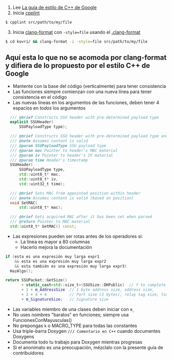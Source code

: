 1. Lee [La guía de estilo de C++ de Google](https://google.github.io/styleguide/cppguide.html)
2. Inicia [cpplint](https://pypi.python.org/pypi/cpplint/)
```bash
$ cpplint src/path/to/my/file
```
3. Inicia [clang-format](http://llvm.org/releases/3.8.0/tools/clang/docs/ClangFormat.html) con ```-style=file``` usando el [.clang-format](https://github.com/monero-project/kovri/blob/master/.clang-format)
```bash
$ cd kovri/ && clang-format -i -style=file src/path/to/my/file
```

## Aquí esta lo que no se acomoda por clang-format y difiera de lo propuesto por el estilo C++ de Google

- Mantente con la base del código (verticalmente) para tener consistencia
- Las funciones siempre comienzan con una nueva línea para tener consistencia en el código
- Las nuevas líneas en los argumentos de las funciones, deben tener 4 espacios en *todos* los argumentos

```cpp
  /// @brief Constructs SSU header with pre-determined payload type
  explicit SSUHeader(
      SSUPayloadType type);

  /// @brief Constructs SSU header with pre-determined payload type and content
  /// @note Assumes content is valid
  /// @param SSUPayloadType SSU payload type
  /// @param mac Pointer to header's MAC material
  /// @param iv Pointer to header's IV material
  /// @param time Header's timestamp
  SSUHeader(
      SSUPayloadType type,
      std::uint8_t* mac,
      std::uint8_t* iv,
      std::uint32_t time);

  /// @brief Sets MAC from appointed position within header
  /// @note Assumes content is valid (based on position)
  void SetMAC(
      std::uint8_t* mac);

  /// @brief Gets acquired MAC after it has been set when parsed
  /// @return Pointer to MAC material
  std::uint8_t* GetMAC() const;
```

- Las expresiones pueden ser rotas antes de los operadores si:
  - La línea es mayor a 80 columnas
  - Hacerlo mejora la documentación

```cpp
if (esta es una expresión muy larga expr1
    && esta es una expresión muy larga expr2
    && esta también es una expresión muy larga expr3)
  HazAlgo();
```

```cpp
return SSUPacket::GetSize()
       + static_cast<std::size_t>(SSUSize::DHPublic)  // Y to complete the DH agreement
       + 1 + m_AddressSize  // 1 byte address size, address size,
       + 2 + 4 + 4          // Port size (2 bytes), relay tag size, time size
       + m_SignatureSize;   // Signature size
```

- Las variables miembro de una clases deben iniciar con ```m_```
- No uses nombres "baratos" en funciones; siempre usa FuncionesConMayusculas()
- No prepongas ```k```  o MACRO_TYPE para todas las constantes
- Usa triple-barra Doxygen ```/// Comentario en C++``` cuando documentes Doxygens
- Documenta todo tu trabajo para Doxygen mientras progresas
- Si el anonimato es una preocupación, mézclalo con la presente guía de contribuidores
